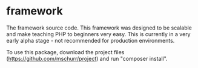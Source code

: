 framework
=========

The framework source code. This framework was designed to be scalable and make teaching PHP to beginners very easy. This is currently in a very early alpha stage - not recommended for production environments.

To use this package, download the project files (https://github.com/mschurr/project) and run "composer install".

